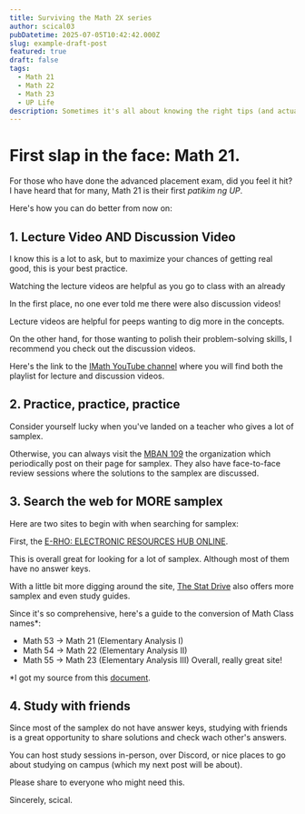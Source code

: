 ```yaml
---
title: Surviving the Math 2X series
author: scical03
pubDatetime: 2025-07-05T10:42:42.000Z
slug: example-draft-post
featured: true
draft: false
tags:
  - Math 21
  - Math 22
  - Math 23
  - UP Life
description: Sometimes it's all about knowing the right tips (and actually applying them) to survive the Math 2X series.
---
```


# First slap in the face: Math 21.

For those who have done the advanced placement exam, did you feel it hit? I have heard that for many, Math 21 is their first _patikim ng UP_.

Here's how you can do better from now on:

## 1. Lecture Video AND Discussion Video

I know this is a lot to ask, but to maximize your chances of getting real good, this is your best practice.

Watching the lecture videos are helpful as you go to class with an already

In the first place, no one ever told me there were also discussion videos!

Lecture videos are helpful for peeps wanting to dig more in the concepts.

On the other hand, for those wanting to polish their problem-solving skills, I recommend you check out the discussion videos.

Here's the link to the [IMath YouTube channel](https://www.youtube.com/@imathupd/playlists) where you will find both the playlist for lecture and discussion videos.

## 2. Practice, practice, practice

Consider yourself lucky when you've landed on a teacher who gives a lot of samplex.

Otherwise, you can always visit the [MBAN 109](https://www.facebook.com/MBAN109) the organization which periodically post on their page for samplex. They also have face-to-face review sessions where the solutions to the samplex are discussed.

## 3. Search the web for MORE samplex

Here are two sites to begin with when searching for samplex:

First, the [E-RHO: ELECTRONIC RESOURCES HUB ONLINE](https://erho.weebly.com/cabinet-1.html).

This is overall great for looking for a lot of samplex. Although most of them have no answer keys.

With a little bit more digging around the site, [The Stat Drive](https://erho.weebly.com/stat-drive.html) also offers more samplex and even study guides.

Since it's so comprehensive, here's a guide to the conversion of Math Class names\*:

- Math 53 -> Math 21 (Elementary Analysis I)
- Math 54 -> Math 22 (Elementary Analysis II)
- Math 55 -> Math 23 (Elementary Analysis III)
  Overall, really great site!

\*I got my source from this [document](https://drive.google.com/file/d/1WwTVl84mAXUV2rvwDZIaDjW3NXsGD9Na/view).

## 4. Study with friends

Since most of the samplex do not have answer keys, studying with friends is a great opportunity to share solutions and check wach other's answers.

You can host study sessions in-person, over Discord, or nice places to go about studying on campus (which my next post will be about).

Please share to everyone who might need this.

Sincerely,
scical.
